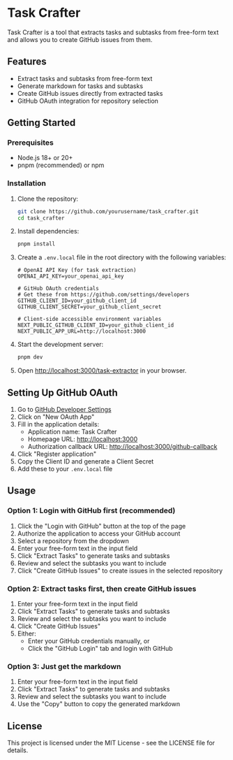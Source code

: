 # Task Crafter

Task Crafter is a tool that extracts tasks and subtasks from free-form text and allows you to create GitHub issues from them.

## Features

- Extract tasks and subtasks from free-form text
- Generate markdown for tasks and subtasks
- Create GitHub issues directly from extracted tasks
- GitHub OAuth integration for repository selection

## Getting Started

### Prerequisites

- Node.js 18+ or 20+
- pnpm (recommended) or npm

### Installation

1. Clone the repository:

   ```bash
   git clone https://github.com/yourusername/task_crafter.git
   cd task_crafter
   ```

2. Install dependencies:

   ```bash
   pnpm install
   ```

3. Create a `.env.local` file in the root directory with the following variables:

   ```
   # OpenAI API Key (for task extraction)
   OPENAI_API_KEY=your_openai_api_key

   # GitHub OAuth credentials
   # Get these from https://github.com/settings/developers
   GITHUB_CLIENT_ID=your_github_client_id
   GITHUB_CLIENT_SECRET=your_github_client_secret

   # Client-side accessible environment variables
   NEXT_PUBLIC_GITHUB_CLIENT_ID=your_github_client_id
   NEXT_PUBLIC_APP_URL=http://localhost:3000
   ```

4. Start the development server:

   ```bash
   pnpm dev
   ```

5. Open [http://localhost:3000/task-extractor](http://localhost:3000/task-extractor) in your browser.

## Setting Up GitHub OAuth

1. Go to [GitHub Developer Settings](https://github.com/settings/developers)
2. Click on "New OAuth App"
3. Fill in the application details:
   - Application name: Task Crafter
   - Homepage URL: <http://localhost:3000>
   - Authorization callback URL: <http://localhost:3000/github-callback>
4. Click "Register application"
5. Copy the Client ID and generate a Client Secret
6. Add these to your `.env.local` file

## Usage

### Option 1: Login with GitHub first (recommended)

1. Click the "Login with GitHub" button at the top of the page
2. Authorize the application to access your GitHub account
3. Select a repository from the dropdown
4. Enter your free-form text in the input field
5. Click "Extract Tasks" to generate tasks and subtasks
6. Review and select the subtasks you want to include
7. Click "Create GitHub Issues" to create issues in the selected repository

### Option 2: Extract tasks first, then create GitHub issues

1. Enter your free-form text in the input field
2. Click "Extract Tasks" to generate tasks and subtasks
3. Review and select the subtasks you want to include
4. Click "Create GitHub Issues"
5. Either:
   - Enter your GitHub credentials manually, or
   - Click the "GitHub Login" tab and login with GitHub

### Option 3: Just get the markdown

1. Enter your free-form text in the input field
2. Click "Extract Tasks" to generate tasks and subtasks
3. Review and select the subtasks you want to include
4. Use the "Copy" button to copy the generated markdown

## License

This project is licensed under the MIT License - see the LICENSE file for details.
